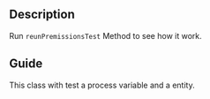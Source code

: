 ﻿<!-- Type your summary here -->
<!-- Tests a method call circle_formula -->
## Description

Run `reunPremissionsTest` Method to see how it work.

## Guide

This class with test a process variable and a entity.